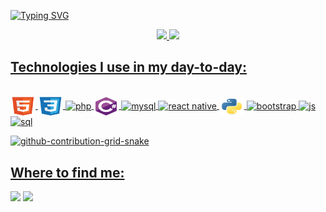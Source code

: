 <a href="https://git.io/typing-svg"><img src="https://readme-typing-svg.demolab.com?font=Fira+Code&size=25&pause=1000&color=F722F2&random=false&width=635&lines=Hello!+I'm+Jo%C3%A3o+Silva%2C+a+full+stack+;+web+developer+and+a+technology+enthusiast." alt="Typing SVG" /></a>
<div align="center">
  <a href="https://github.com/joaovictorsilva1">
    <img height="180em" src="https://github-readme-stats.vercel.app/api?username=joaovictorsilva1&show_icons=true&theme=dracula&include_all_commits=true&count_private=true"/>
    <img height="180em" src="https://github-readme-stats.vercel.app/api/top-langs/?username=joaovictorsilva1&layout=compact&langs_count=16&theme=dracula"/>
</div>
  
## Technologies I use in my day-to-day:
  
<div style="display: inline_block"><br>
    <img align="center" alt="html5"  height="30" width="40" src="https://raw.githubusercontent.com/devicons/devicon/master/icons/html5/html5-original.svg"/>
    <img align="center" alt="css"  height="30" width="40" src="https://raw.githubusercontent.com/devicons/devicon/master/icons/css3/css3-original.svg"/>
    <img align="center" alt="php"  height="30" width="40" src="https://cdn.jsdelivr.net/gh/devicons/devicon/icons/php/php-original.svg"/>
    <img align="center" alt="c#" height="30" width="40" src="https://raw.githubusercontent.com/devicons/devicon/master/icons/csharp/csharp-original.svg"/>
    <img align="center" alt="mysql"  height="30" width="40" src="https://cdn.jsdelivr.net/gh/devicons/devicon/icons/mysql/mysql-original-wordmark.svg"/>
    <img align="center" alt="react native"  height="30" width="40" src="https://cdn.jsdelivr.net/gh/devicons/devicon/icons/react/react-original-wordmark.svg" />
    <img align="center" alt="python"  height="30" width="40" src="https://raw.githubusercontent.com/devicons/devicon/master/icons/python/python-original.svg"/>
    <img align="center" alt="bootstrap"  height="30" width="40" src="https://cdn.jsdelivr.net/gh/devicons/devicon/icons/bootstrap/bootstrap-original.svg"/>
    <img align="center" alt="js" height="30" width="40" src="https://cdn.jsdelivr.net/gh/devicons/devicon/icons/javascript/javascript-original.svg" />
    <img align="center" alt="sql" height="30" width="40" src="https://cdn.jsdelivr.net/gh/devicons/devicon@latest/icons/azuresqldatabase/azuresqldatabase-original.svg" />
          
  ![github-contribution-grid-snake](https://user-images.githubusercontent.com/89845641/218791674-c52db856-24d2-429f-8867-170c365730d1.svg)

  ## Where to find me:
  
  <div>
    <a href = "mailto:contatojoaosilva1000@gmail.com"><img src="https://img.shields.io/badge/-Gmail-%23333?style=for-the-badge&logo=gmail&logoColor=white" target="_blank"></a>
    <a href = "https://www.linkedin.com/in/jo%C3%A3o-victor-silva-dev/" target="_blank"><img src="https://img.shields.io/badge/-LinkedIn-%230077B5?style=for-the-badge&logo=linkedin&logoColor=white" target="_blank"></a> 
  </div>
